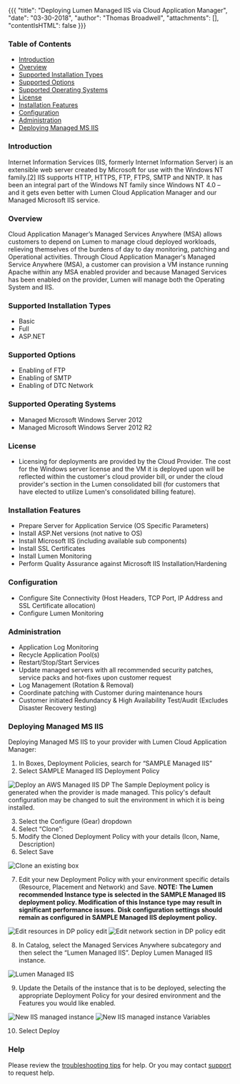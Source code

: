 {{{
  "title": "Deploying Lumen Managed IIS via Cloud Application Manager",
  "date": "03-30-2018",
  "author": "Thomas Broadwell",
  "attachments": [],
  "contentIsHTML": false
}}}

### Table of Contents

* [Introduction](#introduction)
* [Overview](#overview)
* [Supported Installation Types](#supported-installation-types)
* [Supported Options](#supported-options)
* [Supported Operating Systems](#supported-operating-systems)
* [License](#license)
* [Installation Features](#installation-features)
* [Configuration](#configuration)
* [Administration](#administration)
* [Deploying Managed MS IIS](#deploying-managed-ms-iis)


### Introduction
Internet Information Services (IIS, formerly Internet Information Server) is an extensible web server created by Microsoft for use with the Windows NT family.[2] IIS supports HTTP, HTTPS, FTP, FTPS, SMTP and NNTP. It has been an integral part of the Windows NT family since Windows NT 4.0 – and it gets even better with Lumen Cloud Application Manager and our Managed Microsoft IIS service.

### Overview
Cloud Application Manager’s Managed Services Anywhere (MSA) allows customers to depend on Lumen to manage cloud deployed workloads, relieving themselves of the burdens of day to day monitoring, patching and Operational activities.  Through Cloud Application Manager's Managed Service Anywhere (MSA), a customer can provision a VM instance running Apache within any MSA enabled provider and because Managed Services has been enabled on the provider, Lumen will manage both the Operating System and IIS.

### Supported Installation Types
*  Basic
*  Full
*  ASP.NET

### Supported Options
*  Enabling of FTP
*  Enabling of SMTP
*  Enabling of DTC Network

### Supported Operating Systems
*	Managed Microsoft Windows Server 2012
*	Managed Microsoft Windows Server 2012 R2

### License
* Licensing for deployments are provided by the Cloud Provider.  The cost for the Windows server license and the VM it is deployed upon will be reflected within the customer's cloud provider bill, or under the cloud provider's section in the Lumen consolidated bill (for customers that have elected to utilize Lumen's consolidated billing feature).

### Installation Features
* Prepare Server for Application Service (OS Specific Parameters)
* Install ASP.Net versions (not native to OS)
* Install Microsoft IIS (including available sub components)
* Install SSL Certificates
* Install Lumen Monitoring
* Perform Quality Assurance against Microsoft IIS Installation/Hardening

### Configuration
* Configure Site Connectivity (Host Headers, TCP Port, IP Address and SSL Certificate allocation)
* Configure Lumen Monitoring

### Administration
* Application Log Monitoring
* Recycle Application Pool(s)
* Restart/Stop/Start Services
* Update managed servers with all recommended security patches, service packs and hot-fixes upon customer request
* Log Management (Rotation & Removal)
* Coordinate patching with Customer during maintenance hours
* Customer initiated Redundancy & High Availability Test/Audit (Excludes Disaster Recovery testing)


### Deploying Managed MS IIS

Deploying Managed MS IIS to your provider with Lumen Cloud Application Manager:
1. In Boxes, Deployment Policies, search for “SAMPLE Managed IIS”
2. Select SAMPLE Managed IIS Deployment Policy

  ![Deploy an AWS Managed IIS DP](../../images/cloud-application-manager/MgdIIS0.PNG)
The Sample Deployment policy is generated when the provider is made managed.  This policy's default configuration may be changed to suit the environment in which it is being installed.

3. Select the Configure (Gear) dropdown
4. Select “Clone”:
5. Modify the Cloned Deployment Policy with your details (Icon, Name, Description)
6. Select Save

  ![Clone an existing box](../../images/cloud-application-manager/MgdIIS1.PNG)

7. Edit your new Deployment Policy with your environment specific details (Resource, Placement and Network) and Save.
**NOTE:  The Lumen recommended Instance type is selected in the SAMPLE Managed IIS deployment policy.  Modification of this Instance type may result in significant performance issues.**
**Disk configuration settings should remain as configured in SAMPLE Managed IIS deployment policy.**

  ![Edit resources in DP policy edit](../../images/cloud-application-manager/MgdIIS2.PNG) ![Edit network section in DP policy edit](../../images/cloud-application-manager/MgdIIS3.PNG)

8. In Catalog, select the Managed Services Anywhere subcategory and then select the “Lumen Managed IIS”.  Deploy Lumen Managed IIS instance.

  ![Lumen Managed IIS](../../images/cloud-application-manager/MgdIIS4.PNG)

9. Update the Details of the instance that is to be deployed, selecting the appropriate Deployment Policy for your desired environment and the Features you would like enabled.

  ![New IIS managed instance](../../images/cloud-application-manager/MgdIIS5.PNG)
  ![New IIS managed instance Variables](../../images/cloud-application-manager/MgdIIS6.PNG)

10. Select Deploy



### Help

Please review the [troubleshooting tips](../Troubleshooting/troubleshooting-tips.md) for help. Or you may contact [support](http://managedservices.ctl.io) to request help.
